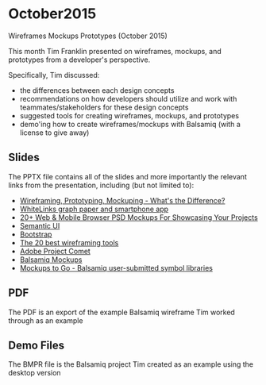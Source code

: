 # October2015
Wireframes Mockups Prototypes (October 2015)

This month Tim Franklin presented on wireframes, mockups, and prototypes from a developer's perspective.

Specifically, Tim discussed:

- the differences between each design concepts
- recommendations on how developers should utilize and work with teammates/stakeholders for these design concepts
- suggested tools for creating wireframes, mockups, and prototypes
- demo'ing how to create wireframes/mockups with Balsamiq (with a license to give away)

## Slides
The PPTX file contains all of the slides and more importantly the relevant links from the presentation, including (but not limited to):

- [Wireframing, Prototyping, Mockuping - What's the Difference?](http://designmodo.com/wireframing-prototyping-mockuping/)
- [WhiteLinks graph paper and smartphone app](http://whitelinks.se)
- [20+ Web & Mobile Browser PSD Mockups For Showcasing Your Projects](http://365webresources.com/20-web-mobile-browser-psd-mockups-showcasing-projects/)
- [Semantic UI](http://www.semantic-ui.com)
- [Bootstrap](http://www.getbootstrap.com)
- [The 20 best wireframing tools](http://creativebloq.com/wireframes/top-wireframing-tools-11121302)
- [Adobe Project Comet](http://blogs.adobe.com/creativecloud/introducing-project-comet-a-new-tool-for-designing-and-prototyping-user-experiences/)
- [Balsamiq Mockups](http://balsamiq.com)
- [Mockups to Go - Balsamiq user-submitted symbol libraries](http://mockupstogo.mybalsamiq.com/projects)

## PDF
The PDF is an export of the example Balsamiq wireframe Tim worked through as an example

## Demo Files
The BMPR file is the Balsamiq project Tim created as an example using the desktop version